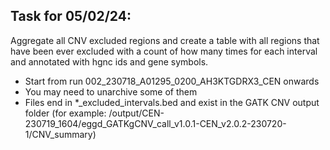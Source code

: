 ## Task for 05/02/24:

Aggregate all CNV excluded regions and create a table with all regions that have been ever excluded with a count of how many times for each interval and annotated with hgnc ids and gene symbols.

* Start from run 002_230718_A01295_0200_AH3KTGDRX3_CEN onwards
* You may need to unarchive some of them
* Files end in *_excluded_intervals.bed and exist in the GATK CNV output folder (for example: /output/CEN-230719_1604/eggd_GATKgCNV_call_v1.0.1-CEN_v2.0.2-230720-1/CNV_summary)